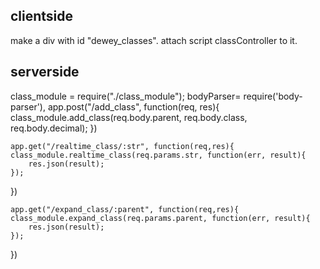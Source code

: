<h2>clientside</h2>
make a div with id "dewey_classes". attach script classController to it.
<br>
<h2>serverside</h2>
    class_module = require("./class_module");
    bodyParser= require('body-parser'),
    app.post("/add_class", function(req, res){        
        class_module.add_class(req.body.parent, req.body.class, req.body.decimal);
})

    app.get("/realtime_class/:str", function(req,res){
    class_module.realtime_class(req.params.str, function(err, result){
        res.json(result);
    });
})

    app.get("/expand_class/:parent", function(req,res){
    class_module.expand_class(req.params.parent, function(err, result){
        res.json(result);
    });
})
